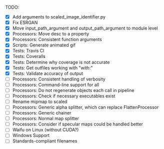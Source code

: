 TODO:
- [x] Add arguments to scaled_image_identifier.py
- [x] Fix ESRGAN
- [x] Move input_path_argument and output_path_argument to module level
- [x] Processors: Move desc to a property
- [x] Processors: Consistent function arguments
- [x] Scripts: Generate animated gif
- [x] Tests: Travis CI
- [x] Tests: Coveralls
- [x] Tests: Determine why coverage is not accurate
- [x] Tests: Get outfiles working with "with:"
- [x] Tests: Validate accuracy of output
- [ ] Processors: Consistent handling of verbosity
- [ ] Processors: Command-line support for all
- [ ] Processors: Do not regenerate objects each call in pipeline
- [ ] Processors: Check if necessary executables exist
- [ ] Rename mipmap to scaled
- [ ] Processors: Generic alpha splitter, which can replace FlattenProcessor
- [ ] Processors: Generic chainer
- [ ] Processors: Normal map splitter
- [ ] Processors: Consider if specular maps could be handled better
- [ ] Waifu on Linux (without CUDA?)
- [ ] Windows Support
- [ ] Standards-compliant filenames
